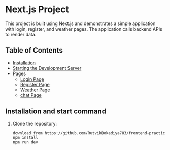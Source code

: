 # Next.js Project

This project is built using Next.js and demonstrates a simple application with login, register, and weather pages. The application calls backend APIs to render data.

## Table of Contents

- [Installation](#installation)
- [Starting the Development Server](#starting-the-development-server)
- [Pages](#pages)
  - [Login Page](#login-page)
  - [Register Page](#register-page)
  - [Weather Page](#weather-page)
  - [chat Page](#chat-page)

## Installation and start command

1. Clone the repository:

   ```bash
   download from https://github.com/RutvikBokadiya783/frontend-practical
   npm install
   npm run dev
    ````
